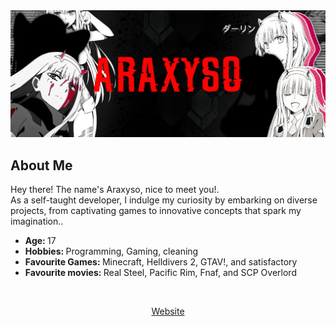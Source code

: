 <img src="/b6334182-NDJcGFgQMae3.jpg" alt="banner">

<div align="center">
    <h2 align="left">About Me</h2>
	<!--
	<img align="right" src="aboutme.webp" height="260" alt="about me">
	-->
	<p align="left">Hey there! The name's Araxyso, nice to meet you!.<br>As a self-taught developer, I indulge my curiosity by embarking on diverse projects, from captivating games to innovative concepts that spark my imagination..</p>
	<ul align="left">
		<li><b>Age: </b>17</li>
		<li><b>Hobbies: </b>Programming, Gaming, cleaning</li>
		<li><b>Favourite Games: </b>Minecraft, Helldivers 2, GTAV!, and satisfactory</li>
		<li><b>Favourite movies: </b>Real Steel, Pacific Rim, Fnaf, and SCP Overlord</li>
</div>
<br>
<div align="center">
	<p><a href="https://araxyso.xyz">Website</a></p>
</div>
